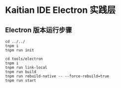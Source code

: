 # Kaitian IDE Electron 实践层

## Electron 版本运行步骤
```shell
cd ../../
tnpm i
tnpm run init

cd tools/electron
tnpm i
tnpm run link-local
tnpm run build
tnpm run rebuild-native -- --force-rebuild=true
tnpm run start
```
